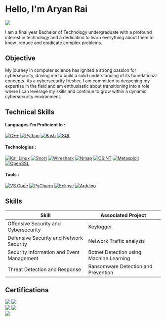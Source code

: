 # Hello, I'm Aryan Rai
<a href="https://www.linkedin.com/in/aryanrai5194/"><img src="https://img.shields.io/badge/-LinkedIn-0072b1?&style=for-the-badge&logo=linkedin&logoColor=white" /></a>

I am a final year Bachelor of Technology undergraduate with a profound interest in technology and a dedication to learn everything about them to know ,reduce and eradicate complex problems.

## Objective

My journey in computer science has ignited a strong passion for cybersecurity, driving me to build a solid understanding of its foundational concepts. As a cybersecurity fresher, I am committed to deepening my expertise in the field and am enthusiastic about transitioning into a role where I can leverage my skills and continue to grow within a dynamic cybersecurity environment.

## Technical Skills
#### Languages I'm Proficient In :

[![C++](https://img.shields.io/badge/C%2B%2B-%2300599C.svg?style=flat&logo=c%2B%2B&logoColor=white)](https://cplusplus.com/)
[![Python](https://img.shields.io/badge/Python-%233776AB.svg?style=flat&logo=python&logoColor=white)](https://www.python.org/)
[![Bash](https://img.shields.io/badge/Bash-%23121011.svg?style=flat&logo=gnu-bash&logoColor=white)](https://www.gnu.org/software/bash/manual/)
[![SQL](https://img.shields.io/badge/SQL-%23CC2927.svg?style=flat&logo=microsoft-sql-server&logoColor=white)](https://www.w3schools.com/sql/)

#### Technologies :

[![Kali Linux](https://img.shields.io/badge/Kali_Linux-%23557C94.svg?style=flat&logo=kalilinux&logoColor=white)](https://www.kali.org/)
[![Snort](https://img.shields.io/badge/Snort-%23FF6666.svg?style=flat&logo=snort&logoColor=white)](https://www.snort.org/)
[![Wireshark](https://img.shields.io/badge/Wireshark-%230067A3.svg?style=flat&logo=wireshark&logoColor=white)](https://www.wireshark.org/)
[![Nmap](https://img.shields.io/badge/Nmap-%234A4A55.svg?style=flat&logo=nmap&logoColor=white)](https://nmap.org/)
[![OSINT](https://img.shields.io/badge/OSINT-%233366FF.svg?style=flat)](https://osintframework.com/)
[![Metasploit](https://img.shields.io/badge/Metasploit-%230073CF.svg?style=flat&logo=metasploit&logoColor=white)](https://www.metasploit.com/)
[![OpenSSL](https://img.shields.io/badge/OpenSSL-%238D6748.svg?style=flat&logo=openssl&logoColor=white)](https://www.openssl.org/)

#### Tools :

[![VS Code](https://img.shields.io/badge/VS%20Code-%23007ACC.svg?style=flat&logo=visual-studio-code&logoColor=white)](https://code.visualstudio.com/)
[![PyCharm](https://img.shields.io/badge/PyCharm-%23000000.svg?style=flat&logo=pycharm&logoColor=white)](https://www.jetbrains.com/pycharm/)
[![Eclipse](https://img.shields.io/badge/Eclipse-%232C2255.svg?style=flat&logo=eclipse&logoColor=white)](https://www.eclipse.org/)
[![Arduino](https://img.shields.io/badge/Arduino-%2300979D.svg?style=flat&logo=arduino&logoColor=white)](https://www.arduino.cc/)


 ## Skills 
| Skill                                         | Associated Project         |
|-----------------------------------------------|----------------------------|
| Offensive Security and Cybersecurity          | Keylogger |
| Defensive Security and Network Security       | Network Traffic analysis |
| Security Information and Event Management     | Botnet Detection using Machine Learning |
| Threat Detection and Response                 | Ransomware Detection and Prevention |

## Certifications 

<div>
<img src="https://img.shields.io/badge/Cisco-Cybersecurity%20Essentials-%23049fd9.svg?style=flat&logo=cisco&logoColor=white)](https://www.netacad.com/courses/cybersecurity/cybersecurity-essentials" /> 
<img src="https://img.shields.io/badge/Zscaler-Fundamentals%20of%20Cybersecurity-%230099FF.svg?style=flat&logo=zscaler&logoColor=white)](https://www.zscaler.com" /> <br>
<img src="https://img.shields.io/badge/Cisco-Introduction%20to%20Packet%20Tracer-%23049fd9.svg?style=flat&logo=cisco&logoColor=white)](https://www.netacad.com/courses/packet-tracer/introduction-packet-tracer" /> 
<img src="https://img.shields.io/badge/AWS%20Academy-Cloud%20Foundations-%23232F3E.svg?style=flat&logo=amazonaws&logoColor=white)](https://aws.amazon.com/training/awsacademy/" /> <br>
<img src="https://img.shields.io/badge/AWS%20Academy-Machine%20Learning-%23232F3E.svg?style=flat&logo=amazonaws&logoColor=white)](https://aws.amazon.com/training/awsacademy/" />
</div>
